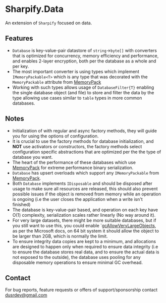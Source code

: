 # Sharpify.Data

An extension of `Sharpify` focused on data.

## Features

* `Database` is key-value-pair datastore of `string`->`byte[]` with converters that is optimized for concurrency, memory efficiency and performance, and enables 2-layer encryption, both per the database as a whole and per key.
* The most important converter is using types which implement `IMemoryPackable<T>` which is any type that was decorated with the `MemoryPackable` attribute from [MemoryPack](https://github.com/Cysharp/MemoryPack)
* Working with such types allows usage of `DatabaseFilter{T}` enabling the single database object (and file) to store and filter the data by the type allowing use cases similar to `table` types in more common databases.

## Notes

* Initialization of with regular and async factory methods, they will guide you for using the options of configuration.
* It is crucial to use the factory methods for database initialization, and **NOT** use activators or constructors, the factory methods select configuration specific abstractions that are optimized per the the type of database you want.
* The heart of the performance of these databases which use [MemoryPack](https://github.com/Cysharp/MemoryPack) for extreme performance binary serialization.
* `Database` has upsert overloads which support any `IMemoryPackable` from [MemoryPack](https://github.com/Cysharp/MemoryPack).
* Both `Database` implements `IDisposable` and should be disposed after usage to make sure all resources are released, this should also prevent possible issues if the object is removed from memory while an operation is ongoing (i.e the user closes the application when a write isn't finished)
* The database is key-value-pair based, and operation on each key have O(1) complexity, serialization scales rather linearly (No way around it).
* For very large datasets, there might be more suitable databases, but if you still want to use this, you could enable `[gcAllowVeryLargeObjects](https://learn.microsoft.com/en-us/dotnet/framework/configure-apps/file-schema/runtime/gcallowverylargeobjects-element), as per the Microsoft docs, on 64 bit system it should allow the object to be larger than 2GB, which is normally the limit.
* To ensure integrity data copies are kept to a minimum, and allocations are designed to happen only when required to ensure data integrity (i.e to ensure the database stores real data, and to ensure the actual data is not exposed to the outside), the database uses pooling for any disposable memory operations to ensure minimal GC overhead.

## Contact

For bug reports, feature requests or offers of support/sponsorship contact <dusrdev@gmail.com>
